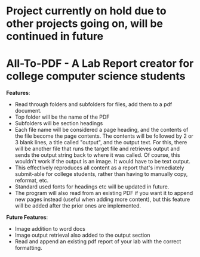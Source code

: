 # Project currently on hold due to other projects going on, will be continued in future

# All-To-PDF - A Lab Report creator for college computer science students
**Features**:
* Read through folders and subfolders for files, add them to a pdf document.
* Top folder will be the name of the PDF
* Subfolders will be section headings
* Each file name will be considered a page heading, and the contents of the file become the page contents. The contents will be followed by 2 or 3 blank lines, a title called "output", and the output text. For this, there will be another file that runs the target file and retrieves output and sends the output string back to where it was called. Of course, this wouldn't work if the output is an image. It would have to be text output. 
* This effectively reproduces all content as a report that's immediately submit-able for college students, rather than having to manually copy, reformat, etc. 
* Standard used fonts for headings etc will be updated in future. 
* The program will also read from an existing PDF if you want it to append new pages instead (useful when adding more content), but this feature will be added after the prior ones are implemented. 

**Future Features**:
* Image addition to word docs
* Image output retrieval also added to the output section
* Read and append an existing pdf report of your lab with the correct formatting. 
